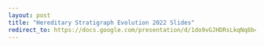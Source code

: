 ```yaml
---
layout: post
title: "Hereditary Stratigraph Evolution 2022 Slides"
redirect_to: https://docs.google.com/presentation/d/1do9vGJHDRsLkqNq8b4GduSWLArNaLY9fkLBUf7-RnJE
---
```

